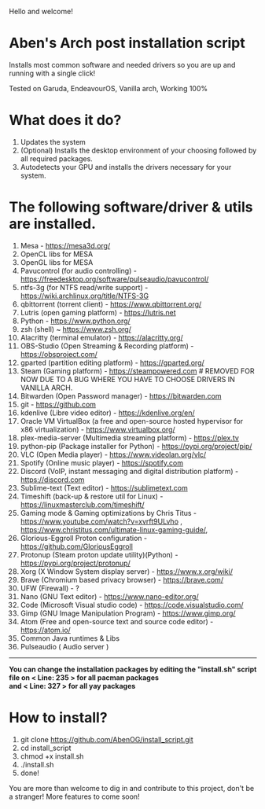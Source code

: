 Hello and welcome!

# Aben's Arch post installation script
Installs most common software and needed drivers so you are up and running with a single click!

Tested on Garuda, EndeavourOS, Vanilla arch, Working 100%


# What does it do? 

1. Updates the system
2. (Optional) Installs the desktop environment of your choosing followed by all required packages.
3. Autodetects your GPU and installs the drivers necessary for your system.
# The following software/driver & utils are installed.
   1. Mesa - https://mesa3d.org/
   2. OpenCL libs for MESA
   3. OpenGL libs for MESA
   4. Pavucontrol (for audio controlling) - https://freedesktop.org/software/pulseaudio/pavucontrol/
   5. ntfs-3g (for NTFS read/write support) - https://wiki.archlinux.org/title/NTFS-3G
   6. qbittorrent (torrent client) - https://www.qbittorrent.org/
   7. Lutris (open gaming platform) - https://lutris.net
   8. Python - https://www.python.org/
   9. zsh (shell) ~ https://www.zsh.org/
   10. Alacritty (terminal emulator) - https://alacritty.org/
   11. OBS-Studio (Open Streaming & Recording platform) - https://obsproject.com/
   12. gparted (partition editing platform) - https://gparted.org/
   13. Steam (Gaming platform) - https://steampowered.com # REMOVED FOR NOW DUE TO A BUG WHERE YOU HAVE TO CHOOSE DRIVERS IN VANILLA ARCH.
   14. Bitwarden (Open Password manager) - https://bitwarden.com
   15. git - https://github.com
   16. kdenlive (Libre video editor) - https://kdenlive.org/en/
   17. Oracle VM VirtualBox (a free and open-source hosted hypervisor for x86 virtualization) - https://www.virtualbox.org/
   18. plex-media-server (Multimedia streaming platform) - https://plex.tv
   19. python-pip (Package installer for Python) - https://pypi.org/project/pip/
   20. VLC (Open Media player) - https://www.videolan.org/vlc/
   21. Spotify (Online music player) - https://spotify.com
   22. Discord (VoIP, instant messaging and digital distribution platform) - https://discord.com
   23. Sublime-text (Text editor) - https://sublimetext.com
   24. Timeshift (back-up & restore util for Linux) - https://linuxmasterclub.com/timeshift/
   25. Gaming mode & Gaming optimizations by Chris Titus - https://www.youtube.com/watch?v=xvrft9ULvho , https://www.christitus.com/ultimate-linux-gaming-guide/,
   26. Glorious-Eggroll Proton configuration - https://github.com/GloriousEggroll
   27. Protonup (Steam proton update utility)(Python) - https://pypi.org/project/protonup/
   28. Xorg (X Window System display server) - https://www.x.org/wiki/
   29. Brave (Chromium based privacy browser) - https://brave.com/
   30. UFW (Firewall) - ?
   31. Nano (GNU Text editor) - https://www.nano-editor.org/
   32. Code (Microsoft Visual studio code) - https://code.visualstudio.com/
   33. Gimp (GNU Image Manipulation Program) - https://www.gimp.org/
   34. Atom (Free and open-source text and source code editor) - https://atom.io/
   35. Common Java runtimes & Libs
   36. Pulseaudio ( Audio server )
------------------------------------------------------------------------------------------------------------------------------
**You can change the installation packages by editing the "install.sh" script file on < Line: 235 > for all pacman packages 
<br>and < Line: 327 > for all yay packages**

# How to install?
1. git clone https://github.com/AbenOG/install_script.git
2. cd install_script
3. chmod +x install.sh
4. ./install.sh
5. done!

You are more than welcome to dig in and contribute to this project, don't be a stranger!
More features to come soon!
